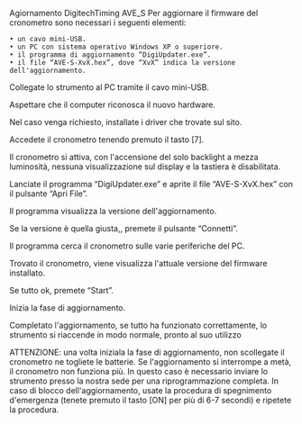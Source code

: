 Agiornamento DigitechTiming AVE_S
Per aggiornare il firmware del cronometro sono necessari i seguenti elementi:

    • un cavo mini-USB.
    • un PC con sistema operativo Windows XP o superiore.
    • il programma di aggiornamento “DigiUpdater.exe”.
    • il file “AVE-S-XvX.hex”, dove “XvX” indica la versione dell'aggiornamento.
    
Collegate lo strumento al PC tramite il cavo mini-USB.

Aspettare che il computer riconosca il nuovo hardware. 

Nel caso venga richiesto, installate i driver che trovate sul sito.

Accedete il cronometro tenendo premuto il tasto [7].

Il cronometro si attiva, con l'accensione del solo backlight a mezza luminosità, nessuna visualizzazione sul display e la tastiera è disabilitata.

Lanciate il programma “DigiUpdater.exe” e aprite il file “AVE-S-XvX.hex” con il pulsante “Apri File”.

Il programma visualizza la versione dell'aggiornamento.

Se la versione è quella giusta,, premete il pulsante “Connetti”.

Il programma cerca il cronometro sulle varie periferiche del PC. 

Trovato il cronometro, viene visualizza l'attuale versione del firmware installato.

Se tutto ok, premete “Start”.

Inizia la fase di aggiornamento.

Completato l'aggiornamento, se tutto ha funzionato correttamente, lo strumento si riaccende in modo normale, pronto al suo utilizzo

ATTENZIONE: 
una volta iniziala la fase di aggiornamento, non scollegate il cronometro ne togliete le batterie. 
Se l'aggiornamento si interrompe a metà, il cronometro non funziona più. 
In questo caso è necessario inviare lo strumento presso la nostra sede per una riprogrammazione completa.
In caso di blocco dell'aggiornamento, usate la procedura di spegnimento d'emergenza (tenete premuto il tasto [ON] per più di 6-7 secondi) e ripetete la procedura.
